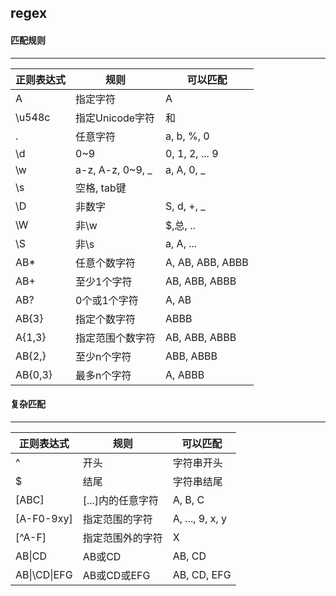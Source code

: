 ## regex
#### 匹配规则

---

正则表达式 | 规则 | 可以匹配
---|---|---
A | 指定字符 | A
\u548c | 指定Unicode字符 | 和
. | 任意字符 | a, b, %, 0
\d | 0~9 | 0, 1, 2, ... 9
\w | a-z, A-z, 0~9, _ | a, A, 0, _
\s | 空格, tab键 |
\D | 非数字 | S, d, +, _
\W | 非\w | $,总, ..
\S | 非\s | a, A, ...
AB* | 任意个数字符 | A, AB, ABB, ABBB
AB+ | 至少1个字符 | AB, ABB, ABBB
AB? | 0个或1个字符 | A, AB
AB{3} | 指定个数字符 | ABBB
A{1,3} | 指定范围个数字符 | AB, ABB, ABBB
AB{2,} | 至少n个字符 | ABB, ABBB
AB{0,3} | 最多n个字符 | A, ABBB

#### 复杂匹配

---


正则表达式 | 规则 | 可以匹配
---|---|---
^ | 开头 | 字符串开头
$ | 结尾 | 字符串结尾
[ABC] | [...]内的任意字符 | A, B, C
[A-F0-9xy] | 指定范围的字符 | A, ..., 9, x, y
[^A-F] | 指定范围外的字符 | X
AB\|CD | AB或CD | AB, CD
AB\|\CD\|EFG | AB或CD或EFG | AB, CD, EFG
